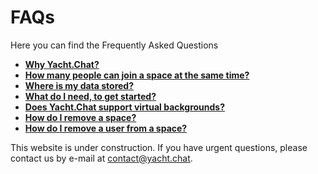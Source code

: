 
# FAQs

Here you can find the Frequently Asked Questions

- **[Why Yacht.Chat?](whyYacht)**
- **[How many people can join a space at the same time?](user-count-space)**
- **[Where is my data stored?](/docs/Data,%20Security%20and%20Privacy/Data)**
- **[What do I need, to get started?](/docs/Getting-Started)**
- **[Does Yacht.Chat support virtual backgrounds?](virtual-background)**
- **[How do I remove a space?](remove-space)**
- **[How do I remove a user from a space?](remove-users)**

This website is under construction. If you have urgent questions, please contact us by e-mail at [contact@yacht.chat](mailto:contact@yacht.chat).